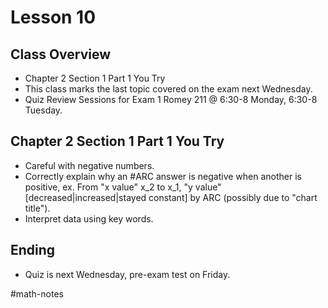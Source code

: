 # Lesson 10
## Class Overview
- Chapter 2 Section 1 Part 1 You Try
- This class marks the last topic covered on the exam next Wednesday.
- Quiz Review Sessions for Exam 1 Romey 211 @ 6:30-8 Monday, 6:30-8 Tuesday.

## Chapter 2 Section 1 Part 1 You Try
- Careful with negative numbers.
- Correctly explain why an #ARC answer is negative when another is positive, ex. From "x value" x_2 to x_1, "y value" [decreased|increased|stayed constant] by ARC (possibly due to "chart title").
- Interpret data using key words.

## Ending
- Quiz is next Wednesday, pre-exam test on Friday.

#math-notes
